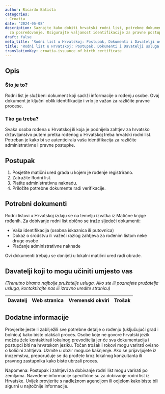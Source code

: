 ```yaml
---
author: Ricardo Batista
categories:
- Croatia
date: '2024-06-08'
description: Saznajte kako dobiti hrvatski rodni list, potrebne dokumente i opcije
  za posredovanje. Osigurajte valjanost identifikacije za pravne postupke.
draft: false
meta_title: 'Rodni list u Hrvatskoj: Postupak, Dokumenti i Davatelji usluga'
title: 'Rodni list u Hrvatskoj: Postupak, Dokumenti i Davatelji usluga'
translationKey: croatia-issuance_of_birth_certificate
---
```



## Opis
### Što je to?
Rodni list je službeni dokument koji sadrži informacije o rođenju osobe. Ovaj dokument je ključni oblik identifikacije i vrlo je važan za različite pravne procese.

### Tko ga treba?
Svaka osoba rođena u Hrvatskoj ili koja je podnijela zahtjev za hrvatsko državljanstvo putem pretka rođenog u Hrvatskoj treba hrvatski rodni list. Potreban je kako bi se autenticirala vaša identifikacija za različite administrativne i pravne postupke.

## Postupak
1. Posjetite matični ured grada u kojem je rođenje registrirano.
2. Zatražite Rodni list.
3. Platite administrativnu naknadu.
4. Priložite potrebne dokumente radi verifikacije.

## Potrebni dokumenti
Rodni listovi u Hrvatskoj izdaju se na temelju izvatka iz Matične knjige rođenih. Za dobivanje rodni list obično se traže sljedeći dokumenti:

- Vaša identifikacija (osobna iskaznica ili putovnica)
- Dokaz o srodstvu ili važeći razlog zahtjeva za rođenim listom neke druge osobe
- Plaćanje administrativne naknade

Ovi dokumenti trebaju se donijeti u lokalni matični ured radi obrade.

## Davatelji koji to mogu učiniti umjesto vas

_(Trenutno biramo najbolje pružatelje usluga. Ako ste ili poznajete pružatelja usluga, kontaktirajte nas ili izravno uredite stranicu)_

| Davatelj | Web stranica | Vremenski okviri | Trošak |
| --------------- | --------------- | :-------------: | :-------------: |

## Dodatne informacije
Provjerite jeste li zabilježili sve potrebne detalje o rođenju (uključujući grad i bolnicu) kako biste olakšali proces. Osobe koje ne govore hrvatski jezik možda žele kontaktirati lokalnog prevoditelja jer će sva dokumentacija i postupci biti na hrvatskom jeziku. Točan trošak i rokovi mogu varirati ovisno o količini zahtjeva. Uzmite u obzir moguće kašnjenje. Ako se prijavljujete iz inozemstva, preporučuje se da prođete kroz lokalnog konzultanta ili pravnog zastupnika kako biste ubrzali proces.

Napomena: Postupak i zahtjevi za dobivanje rodni list mogu varirati po zemljama. Navedene informacije specifične su za dobivanje rodni list iz Hrvatske. Uvijek provjerite s nadležnom agencijom ili odjelom kako biste bili sigurni u najtočnije informacije.